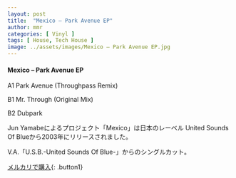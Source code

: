 ```yaml
---
layout: post
title:  "Mexico – Park Avenue EP"
author: mmr
categories: [ Vinyl ]
tags: [ House, Tech House ]
image: ../assets/images/Mexico – Park Avenue EP.jpg
---
```


#### Mexico – Park Avenue EP

A1  Park Avenue (Throughpass Remix)

B1  Mr. Through (Original Mix)

B2  Dubpark

Jun Yamabeによるプロジェクト「Mexico」は日本のレーベル United Sounds Of Blueから2003年にリリースされました。

V.A.「U.S.B.-United Sounds Of Blue-」からのシングルカット。


[メルカリで購入](https://jp.mercari.com/item/m70725045281){: .button1}

